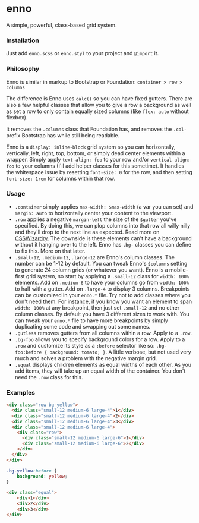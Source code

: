 # enno

A simple, powerful, class-based grid system.


### Installation

Just add `enno.scss` or `enno.styl` to your project and `@import` it.


### Philosophy

Enno is similar in markup to Bootstrap or Foundation: `container > row > columns`

The difference is Enno uses `calc()` so you can have fixed gutters. There are also a few helpful classes that allow you to give a row a background as well as set a row to only contain equally sized columns (like `flex: auto` without flexbox).

It removes the `.columns` class that Foundation has, and removes the `.col-` prefix Bootstrap has while still being readable.

Enno is a `display: inline-block` grid system so you can horizontally, vertically, left, right, top, bottom, or simply dead center elements within a wrapper. Simply apply `text-align: foo` to your row and/or `vertical-align: foo` to your columns (I'll add helper classes for this sometime). It handles the whitespace issue by resetting `font-size: 0` for the row, and then setting `font-size: 1rem` for columns within that row.


### Usage

- `.container` simply applies `max-width: $max-width` (a var you can set) and `margin: auto` to horizontally center your content to the viewport.
- `.row` applies a negative `margin-left` the size of the `$gutter` you've specified. By doing this, we can plop columns into that row all willy nilly and they'll drop to the next line as expected. Read more on [CSSWizardry](http://csswizardry.com/2011/08/building-better-grid-systems/). The downside is these elements can't have a background without it hanging over to the left. Enno has `.bg-` classes you can define to fix this. More on that later.
- `.small-12`, `.medium-12`, `.large-12` are Enno's column classes. The number can be 1-12 by default. You can tweak Enno's `$columns` setting to generate 24 column grids (or whatever you want). Enno is a mobile-first grid system, so start by applying a `.small-12` class for `width: 100%` elements. Add on `.medium-6` to have your columns go from `width: 100%` to half with a gutter. Add on `.large-4` to display 3 columns. Breakpoints can be customized in your `enno.*` file. Try not to add classes where you don't need them. For instance, if you know you want an element to span `width: 100%` at any breakpoint, then just set `.small-12` and no other column classes. By default you have 3 different sizes to work with. You can tweak your `enno.*` file to have more breakpoints by simply duplicating some code and swapping out some names.
- `.gutless` removes gutters from all columns within a row. Apply to a `.row`.
- `.bg-foo` allows you to specify background colors for a row. Apply to a `.row` and customize its style as a `:before` selector like so: `.bg-foo:before { background: tomato; }`. A little verbose, but not used very much and solves a problem with the negative margin grid.
- `.equal` displays children elements as equal widths of each other. As you add items, they will take up an equal width of the container. You don't need the `.row` class for this.


### Examples

```html
<div class="row bg-yellow">
  <div class="small-12 medium-6 large-4">1</div>
  <div class="small-12 medium-6 large-4">2</div>
  <div class="small-12 medium-6 large-4">3</div>
  <div class="small-12 medium-6 large-4">
    <div class="row">
      <div class="small-12 medium-6 large-6">1</div>
      <div class="small-12 medium-6 large-6">2</div>
    </div>
  </div>
</div>
```

```css
.bg-yellow:before {
	background: yellow;
}
```

```html
<div class="equal">
	<div>1</div>
	<div>2</div>
	<div>3</div>
</div>
```
